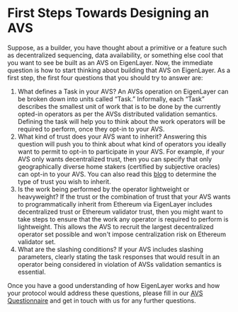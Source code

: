 # First Steps Towards Designing an AVS

Suppose, as a builder, you have thought about a primitive or a feature such as decentralized sequencing, data availability, or something else cool that you want to see be built as an AVS on EigenLayer. Now, the immediate question is how to start thinking about building that AVS on EigenLayer. As a first step, the first four questions that you should try to answer are:

1. What defines a Task in your AVS? An AVSs operation on EigenLayer can be broken down into units called “Task.” Informally, each “Task” describes the smallest unit of work that is to be done by the currently opted-in operators as per the AVSs distributed validation semantics. Defining the task will help you to think about the work operators will be required to perform, once they opt-in to your AVS.
2. What kind of trust does your AVS want to inherit? Answering this question will push you to think about what kind of operators you ideally want to permit to opt-in to participate in your AVS. For example, if your AVS only wants decentralized trust, then you can specify that only geographically diverse home stakers (certified by subjective oracles) can opt-in to your AVS. You can also read this [blog](https://www.blog.eigenlayer.xyz/the-three-dimensions-of-programmable-trust/) to determine the type of trust you wish to inherit.
3. Is the work being performed by the operator lightweight or heavyweight? If the trust or the combination of trust that your AVS wants to programmatically inherit from Ethereum via EigenLayer includes decentralized trust or Ethereum validator trust, then you might want to take steps to ensure that the work any operator is required to perform is lightweight. This allows the AVS to recruit the largest decentralized operator set possible and won't impose centralization risk on Ethereum validator set.
4. What are the slashing conditions? If your AVS includes slashing parameters, clearly stating the task responses that would result in an operator being considered in violation of AVSs validation semantics is essential.

Once you have a good understanding of how EigenLayer works and how your protocol would address these questions, please fill in our [AVS Questionnaire](https://bit.ly/avsquestions) and get in touch with us for any further questions.
